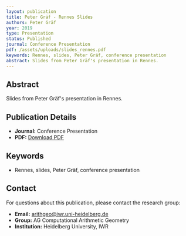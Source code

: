 ```yaml
---
layout: publication
title: Peter Gräf - Rennes Slides
authors: Peter Gräf
year: 2019
type: Presentation
status: Published
journal: Conference Presentation
pdf: /assets/uploads/slides_rennes.pdf
keywords: Rennes, slides, Peter Gräf, conference presentation
abstract: Slides from Peter Gräf's presentation in Rennes.
---
```



## Abstract

Slides from Peter Gräf's presentation in Rennes.

## Publication Details

- **Journal:** Conference Presentation
- **PDF:** [Download PDF](/assets/uploads/slides_rennes.pdf)

## Keywords

- Rennes, slides, Peter Gräf, conference presentation


## Contact

For questions about this publication, please contact the research group:
- **Email:** arithgeo@iwr.uni-heidelberg.de
- **Group:** AG Computational Arithmetic Geometry
- **Institution:** Heidelberg University, IWR